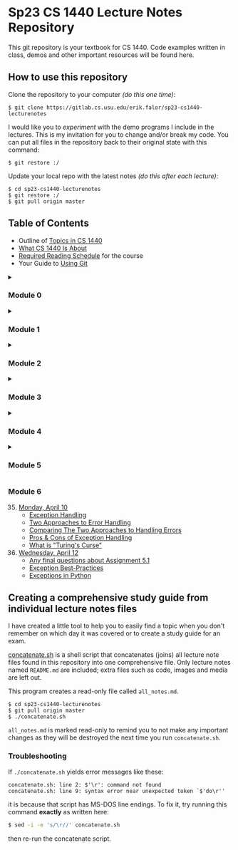 # Sp23 CS 1440 Lecture Notes Repository

This git repository is your textbook for CS 1440.
Code examples written in class, demos and other important resources will be found here.


## How to use this repository

Clone the repository to your computer *(do this one time)*:

```
$ git clone https://gitlab.cs.usu.edu/erik.falor/sp23-cs1440-lecturenotes
```

I would like you to *experiment* with the demo programs I include in the lectures.  This is my invitation for you to change and/or break my code.  You can put all files in the repository back to their original state with this command:

```
$ git restore :/
```

Update your local repo with the latest notes *(do this after each lecture)*:

```
$ cd sp23-cs1440-lecturenotes
$ git restore :/
$ git pull origin master
```


## Table of Contents

*   Outline of [Topics in CS 1440](./Outline_of_Topics.md)
*   [What CS 1440 Is About](./What_CS_1440_Is_About.md)
*   [Required Reading Schedule](./Required_Reading_Schedule.md) for the course
*   Your Guide to [Using Git](./Using_Git/README.md)

<details>
<summary><h3>Module 0</h3></summary>

01. [Monday, January 09](./Module0/Lec01-Mon_Jan_09/README.md)
	* [Get to know your professor](./Module0/Lec01-Mon_Jan_09/README.md#get-to-know-your-professor)
	* [You're hired](./Module0/Lec01-Mon_Jan_09/README.md#youre-hired)
	* [What CS 1440 is about](./Module0/Lec01-Mon_Jan_09/README.md#what-cs-1440-is-about)
	* [Problem-Solving Activity: When will you find time to sleep](./Module0/Lec01-Mon_Jan_09/README.md#problem-solving-activity-when-will-you-find-time-to-sleep)
02. [Wednesday, January 11](./Module0/Lec02-Wed_Jan_11/README.md)
	* [Be The Designated Questioner](./Module0/Lec02-Wed_Jan_11/README.md#be-the-designated-questioner)
	* [Setting up your computer for DuckieCorp](./Module0/Lec02-Wed_Jan_11/README.md#setting-up-your-computer-for-duckiecorp)
	* [Assignment #0: Shell Tutor](./Module0/Lec02-Wed_Jan_11/README.md#assignment-0-shell-tutor)
	* [Why are we learning an interface straight out of the 70's](./Module0/Lec02-Wed_Jan_11/README.md#why-are-we-learning-an-interface-straight-out-of-the-70s)
	* [Unix command line basics](./Module0/Lec02-Wed_Jan_11/README.md#unix-command-line-basics)
03. [Friday, January 13](./Module0/Lec03-Fri_Jan_13/README.md)
	* [Using Git at DuckieCorp](./Module0/Lec03-Fri_Jan_13/README.md#using-git-at-duckiecorp)
04. [Wednesday, January 18](./Module0/Lec04-Wed_Jan_18/README.md)
	* [When to Submit Your Work](./Module0/Lec04-Wed_Jan_18/README.md#when-to-submit-your-work)
	* [Assignment #1: Tic-Tac-Toe](./Module0/Lec04-Wed_Jan_18/README.md#assignment-1-tic-tac-toe)
	* [Software Development Plan and Sprint Signature](./Module0/Lec04-Wed_Jan_18/README.md#software-development-plan-and-sprint-signature)
	* [The Markdown markup language](./Module0/Lec04-Wed_Jan_18/README.md#the-markdown-markup-language)
05. [Friday, January 20](./Module0/Lec05-Fri_Jan_20/README.md)
	* [Stand Up Scrum Meetings](./Module0/Lec05-Fri_Jan_20/README.md#stand-up-scrum-meetings)
	* [Retrospective: Assignment #0](./Module0/Lec05-Fri_Jan_20/README.md#retrospective-assignment-0)
	* [How to Report Bugs Effectively](./Module0/Lec05-Fri_Jan_20/README.md#how-to-report-bugs-effectively)
06. [Monday, January 23](./Module0/Lec06-Mon_Jan_23/README.md)
	* [How to Use the Lecture Notes](./Module0/Lec06-Mon_Jan_23/README.md#how-to-use-the-lecture-notes)
	* [Using Modules for code organization](./Module0/Lec06-Mon_Jan_23/README.md#using-modules-for-code-organization)
	* [Namespace Collision Quiz](./Module0/Lec06-Mon_Jan_23/README.md#namespace-collision-quiz)

</details>


<details>
<summary><h3>Module 1</h3></summary>

07. [Wednesday, January 25](./Module1/Lec07-Wed_Jan_25/README.md)
	* [The Read, Eval, Print, Loop (REPL)](./Module1/Lec07-Wed_Jan_25/README.md#the-read-eval-print-loop-repl)
	* [What is an IDE?](./Module1/Lec07-Wed_Jan_25/README.md#what-is-an-ide)
	* [Coding by context menu (and other IDE pitfalls)](./Module1/Lec07-Wed_Jan_25/README.md#coding-by-context-menu-and-other-ide-pitfalls)
08. [Friday, January 27](./Module1/Lec08-Fri_Jan_27/README.md)
	* [The REPL is your code lab](./Module1/Lec08-Fri_Jan_27/README.md#the-repl-is-your-code-lab)
	* [How to Run Programs](./Module1/Lec08-Fri_Jan_27/README.md#how-to-run-programs)
09. [Monday, January 30](./Module1/Lec09-Mon_Jan_30/README.md)
	* [Retrospective: Assignment #1](./Module1/Lec09-Mon_Jan_30/README.md#retrospective-assignment-1)
	* [Assignment #2 - Text Tools](./Module1/Lec09-Mon_Jan_30/README.md#assignment-2-text-tools)
	* [Assignment #1 Code ~~Review~~ Roast](./Module1/Lec09-Mon_Jan_30/README.md#assignment-1-code-review-roast)
	* [What does PyCharm's green "Run" button *really* do?](./Module1/Lec09-Mon_Jan_30/README.md#what-does-pycharms-green-run-button-really-do)
10. [Wednesday, February 01](./Module1/Lec10-Wed_Feb_01/README.md)
	* [Debugging](./Module1/Lec10-Wed_Feb_01/README.md#debugging)
	* [Ten Cool Debugging Tricks That Will Impress Your Friends](./Module1/Lec10-Wed_Feb_01/README.md#ten-cool-debugging-tricks-that-will-impress-your-friends)
	* [How to Debug Anything in Four Easy Steps](./Module1/Lec10-Wed_Feb_01/README.md#how-to-debug-anything-in-four-easy-steps)
	* [Rubber Duck Debugging](./Module1/Lec10-Wed_Feb_01/README.md#rubber-duck-debugging)
	* [The "Wolf Fence" Algorithm for Finding Bugs](./Module1/Lec10-Wed_Feb_01/README.md#the-wolf-fence-algorithm-for-finding-bugs)
	* [How to Read a Stack Trace](./Module1/Lec10-Wed_Feb_01/README.md#how-to-read-a-stack-trace)
11. [Friday, February 03](./Module1/Lec11-Fri_Feb_03/README.md)
	* [Fred Brooks Jr.'s "The Tar Pit"](./Module1/Lec11-Fri_Feb_03/README.md#fred-brooks-jrs-the-tar-pit)
	* [Reading files in Python](./Module1/Lec11-Fri_Feb_03/README.md#reading-files-in-python)
	* [How to write the `cat` text tool](./Module1/Lec11-Fri_Feb_03/README.md#how-to-write-the-cat-text-tool)
	* [IDE Debugger Tools](./Module1/Lec11-Fri_Feb_03/README.md#ide-debugger-tools)
	* [Direct Debugging in the IDE](./Module1/Lec11-Fri_Feb_03/README.md#direct-debugging-in-the-ide)
	* [The call stack](./Module1/Lec11-Fri_Feb_03/README.md#the-call-stack)
	* [Another cool tool: the expression evaluator](./Module1/Lec11-Fri_Feb_03/README.md#another-cool-tool-the-expression-evaluator)

</details>


<details>
<summary><h3>Module 2</h3></summary>

12. [Monday, February 06](./Module2/Lec12-Mon_Feb_06/README.md)
	* [What kinds of programming languages are there?](./Module2/Lec12-Mon_Feb_06/README.md#what-kinds-of-programming-languages-are-there)
13. [Wednesday, February 08](./Module2/Lec13-Wed_Feb_08/README.md)
	* [Python's Built-in Data Structures](./Module2/Lec13-Wed_Feb_08/README.md#pythons-built-in-data-structures)
	* [Which data structure will give me the best performance](./Module2/Lec13-Wed_Feb_08/README.md#which-data-structure-will-give-me-the-best-performance)
	* [When should I use an *unordered* collection](./Module2/Lec13-Wed_Feb_08/README.md#when-should-i-use-an-unordered-collection)
14. [Friday, February 10](./Module2/Lec14-Fri_Feb_10/README.md)
	* [Demo: Making a dictionary out of favorite_colors.dat](./Module2/Lec14-Fri_Feb_10/README.md#demo-making-a-dictionary-out-of-favorite_colorsdat)
	* [`eval()` is evil](./Module2/Lec14-Fri_Feb_10/README.md#eval-is-evil)
15. [Monday, February 13](./Module2/Lec15-Mon_Feb_13/README.md)
	* [Introduce Assignment #3: Big Data Processing](./Module2/Lec15-Mon_Feb_13/README.md#introduce-assignment-3-big-data-processing)
	* [Assignment #2 Retrospective](./Module2/Lec15-Mon_Feb_13/README.md#assignment-2-retrospective)
	* [A solution to `paste`](./Module2/Lec15-Mon_Feb_13/README.md#a-solution-to-paste)
	* [Assignment #2 Code ~~Review~~ Roast](./Module2/Lec15-Mon_Feb_13/README.md#assignment-2-code-review-roast)
16. [Wednesday, February 15](./Module2/Lec16-Wed_Feb_15/README.md)
	* [Intermediate Git](./Module2/Lec16-Wed_Feb_15/README.md#intermediate-git)
17. [Friday, February 17](./Module2/Lec17-Fri_Feb_17/README.md)
	* [How to Read Documentation](./Module2/Lec17-Fri_Feb_17/README.md#how-to-read-documentation)
	* [Applying Text Tools to Assignment #3](./Module2/Lec17-Fri_Feb_17/README.md#applying-text-tools-to-assignment-3)
	* [Write the `startgrep` text tool](./Module2/Lec17-Fri_Feb_17/README.md#write-the-startgrep-text-tool)
	* [Redirect a program's output with the shell](./Module2/Lec17-Fri_Feb_17/README.md#redirect-a-programs-output-with-the-shell)

</details>


<details>
<summary><h3>Module 3</h3></summary>

18. [Wednesday, February 22](./Module3/Lec18-Wed_Feb_22/README.md)
	* [Protip: colored diff output and what to do if diff says EVERY line is different](./Module3/Lec18-Wed_Feb_22/README.md#protip-colored-diff-output-and-what-to-do-if-diff-says-every-line-is-different)
	* [Objects and Classes](./Module3/Lec18-Wed_Feb_22/README.md#objects-and-classes)
19. [Friday, February 24](./Module3/Lec19-Fri_Feb_24/README.md)
	* [UML Class Diagrams](./Module3/Lec19-Fri_Feb_24/README.md#uml-class-diagrams)
	* [What is the point of a UML Class Diagram?](./Module3/Lec19-Fri_Feb_24/README.md#what-is-the-point-of-a-uml-class-diagram)
20. [Monday, February 27](./Module3/Lec20-Mon_Feb_27/README.md)
	* [Introduce Assignment #4: Bingo! UML Design](./Module3/Lec20-Mon_Feb_27/README.md#introduce-assignment-4-bingo-uml-design)
	* [Retrospective: Assignment #3](./Module3/Lec20-Mon_Feb_27/README.md#retrospective-assignment-3)
	* [What you need to gain from assignments](./Module3/Lec20-Mon_Feb_27/README.md#what-you-need-to-gain-from-assignments)
	* [A solution to Assignment #3](./Module3/Lec20-Mon_Feb_27/README.md#a-solution-to-assignment-3)
21. [Wednesday, March 01](./Module3/Lec21-Wed_Mar_01/README.md)
	* [UML: Multiplicity Constraints](./Module3/Lec21-Wed_Mar_01/README.md#uml-multiplicity-constraints)
	* [UML: Inheritance ("is a" relationships)](./Module3/Lec21-Wed_Mar_01/README.md#uml-inheritance-is-a-relationships)
	* [Introduction to Software Testing](./Module3/Lec21-Wed_Mar_01/README.md#introduction-to-software-testing)
	* [Writing and Running Unit Tests in Python](./Module3/Lec21-Wed_Mar_01/README.md#writing-and-running-unit-tests-in-python)
	* [Ad-Hoc Testing vs. Unit Testing](./Module3/Lec21-Wed_Mar_01/README.md#ad-hoc-testing-vs-unit-testing)
22. [Friday, March 03](./Module3/Lec22-Fri_Mar_03/README.md)
	* [Discuss Brooks' "Passing the Word"](./Module3/Lec22-Fri_Mar_03/README.md#discuss-brooks-passing-the-word)
	* [Software Testing Jargon Activity](./Module3/Lec22-Fri_Mar_03/README.md#software-testing-jargon-activity)
	* [Validation vs. Verification](./Module3/Lec22-Fri_Mar_03/README.md#validation-vs-verification)
	* [Types of Software Tests](./Module3/Lec22-Fri_Mar_03/README.md#types-of-software-tests)
	* [How Gamers Killed Ultima Online's Virtual Ecology (~8 mins)](./Module3/Lec22-Fri_Mar_03/README.md#how-gamers-killed-ultima-onlines-virtual-ecology-8-mins)

</details>


<details>
<summary><h3>Module 4</h3></summary>

23. [Monday, March 13](./Module4/Lec23-Mon_Mar_13/README.md)
	* [Advanced Git](./Module4/Lec23-Mon_Mar_13/README.md#advanced-git)
	* [A review of Git basics](./Module4/Lec23-Mon_Mar_13/README.md#a-review-of-git-basics)
	* [Experimentation with branches](./Module4/Lec23-Mon_Mar_13/README.md#experimentation-with-branches)
	* [Resolving merge conflicts](./Module4/Lec23-Mon_Mar_13/README.md#resolving-merge-conflicts)
	* [Using `git bisect` to track down a bug](./Module4/Lec23-Mon_Mar_13/README.md#using-git-bisect-to-track-down-a-bug)
24. [Wednesday, March 15](./Module4/Lec24-Wed_Mar_15/README.md)
	* [Refactoring a Messy Program](./Module4/Lec24-Wed_Mar_15/README.md#refactoring-a-messy-program)
	* [Throwing away bad work: a word of warning](./Module4/Lec24-Wed_Mar_15/README.md#throwing-away-bad-work-a-word-of-warning)
	* [Which idiot is to blame for this awful code?](./Module4/Lec24-Wed_Mar_15/README.md#which-idiot-is-to-blame-for-this-awful-code)
25. [Friday, March 17](./Module4/Lec25-Fri_Mar_17/README.md)
	* [Discuss Brooks' Essay "The Other Face", Ch15 of TMMM](./Module4/Lec25-Fri_Mar_17/README.md#discuss-brooks-essay-the-other-face-ch15-of-tmmm)
	* [How & when to comment](./Module4/Lec25-Fri_Mar_17/README.md#how-when-to-comment)
	* [What Is Refactoring?](./Module4/Lec25-Fri_Mar_17/README.md#what-is-refactoring)
	* [Non-functional Attributes](./Module4/Lec25-Fri_Mar_17/README.md#non-functional-attributes)
26. [Monday, March 20](./Module4/Lec26-Mon_Mar_20/README.md)
	* [Retrospective: Assignment #4](./Module4/Lec26-Mon_Mar_20/README.md#retrospective-assignment-4)
	* [Assignment #4 Code ~~Review~~ Roast](./Module4/Lec26-Mon_Mar_20/README.md#assignment-4-code-review-roast)
	* [Assn 5.0: Fractal Visualizer - Refactoring](./Module4/Lec26-Mon_Mar_20/README.md#assn-50-fractal-visualizer-refactoring)
	* [Using complex numbers in Python](./Module4/Lec26-Mon_Mar_20/README.md#using-complex-numbers-in-python)
27. [Wednesday, March 22](./Module4/Lec27-Wed_Mar_22/README.md)
	* [Code Smells](./Module4/Lec27-Wed_Mar_22/README.md#code-smells)
	* [Reading Code](./Module4/Lec27-Wed_Mar_22/README.md#reading-code)
	* [How will I know when to refactor?](./Module4/Lec27-Wed_Mar_22/README.md#how-will-i-know-when-to-refactor)
	* [Should I refactor *and* add functionality at the same time?](./Module4/Lec27-Wed_Mar_22/README.md#should-i-refactor-and-add-functionality-at-the-same-time)
28. [Friday, March 24](./Module4/Lec28-Fri_Mar_24/README.md)
	* [The `tkinter` big picture](./Module4/Lec28-Fri_Mar_24/README.md#the-tkinter-big-picture)
	* [Python Code Disasters](./Module4/Lec28-Fri_Mar_24/README.md#python-code-disasters)

</details>


<details>
<summary><h3>Module 5</h3></summary>

29. [Monday, March 27](./Module5/Lec29-Mon_Mar_27/README.md)
	* [What is Object-Oriented Programming?](./Module5/Lec29-Mon_Mar_27/README.md#what-is-object-oriented-programming)
	* [Classification](./Module5/Lec29-Mon_Mar_27/README.md#classification)
	* [The Four Principles of Object-Oriented Design](./Module5/Lec29-Mon_Mar_27/README.md#the-four-principles-of-object-oriented-design)
	* [0. Encapsulation applied](./Module5/Lec29-Mon_Mar_27/README.md#0-encapsulation-applied)
30. [Wednesday, March 29](./Module5/Lec30-Wed_Mar_29/README.md)
	* [Recapitulation: Encapsulation](./Module5/Lec30-Wed_Mar_29/README.md#recapitulation-encapsulation)
	* [1. Abstraction applied](./Module5/Lec30-Wed_Mar_29/README.md#1-abstraction-applied)
	* [Prematurely enhancing the Sequences program](./Module5/Lec30-Wed_Mar_29/README.md#prematurely-enhancing-the-sequences-program)
	* [2. Inheritance Applied](./Module5/Lec30-Wed_Mar_29/README.md#2-inheritance-applied)
	* [Inheritance in more depth](./Module5/Lec30-Wed_Mar_29/README.md#inheritance-in-more-depth)
31. [Friday, March 31](./Module5/Lec31-Fri_Mar_31/README.md)
	* [Discussion: "No Silver Bullet" by Fred Brooks, Jr](./Module5/Lec31-Fri_Mar_31/README.md#discussion-no-silver-bullet-by-fred-brooks-jr)
	* [3. Polymorphism Applied](./Module5/Lec31-Fri_Mar_31/README.md#3-polymorphism-applied)
	* [Design Patterns](./Module5/Lec31-Fri_Mar_31/README.md#design-patterns)
	* [Factory Method Pattern](./Module5/Lec31-Fri_Mar_31/README.md#factory-method-pattern)
	* [The Strategy Pattern](./Module5/Lec31-Fri_Mar_31/README.md#the-strategy-pattern)
32. [Monday, April 03](./Module5/Lec32-Mon_Apr_03/README.md)
	* [Assignment #5.0 Retrospective: Pay it forward](./Module5/Lec32-Mon_Apr_03/README.md#assignment-50-retrospective-pay-it-forward)
	* [Assignment #5.0 Code ~~Review~~ Roast](./Module5/Lec32-Mon_Apr_03/README.md#assignment-50-code-review-roast)
	* [Introduce Assignment #5.1 - Design Patterns](./Module5/Lec32-Mon_Apr_03/README.md#introduce-assignment-51-design-patterns)
	* [What if my Assignment 5.0 code doesn't work](./Module5/Lec32-Mon_Apr_03/README.md#what-if-my-assignment-50-code-doesnt-work)
33. [Wednesday, April 05](./Module5/Lec33-Wed_Apr_05/README.md)
	* [Advice from Monday's Retrospective](./Module5/Lec33-Wed_Apr_05/README.md#advice-from-mondays-retrospective)
	* [Generating color palettes with `colour.Color`](./Module5/Lec33-Wed_Apr_05/README.md#generating-color-palettes-with-colourcolor)
	* [Use `pathlib.Path` to find the "stem" of a path](./Module5/Lec33-Wed_Apr_05/README.md#use-pathlibpath-to-find-the-stem-of-a-path)
	* [Refactoring reduces the complexity of the Fractal Viewer](./Module5/Lec33-Wed_Apr_05/README.md#refactoring-reduces-the-complexity-of-the-fractal-viewer)
34. [Friday, April 07](./Module5/Lec34-Fri_Apr_07/README.md)
	* [Review the Sequences Demo](./Module5/Lec34-Fri_Apr_07/README.md#review-the-sequences-demo)
	* [Code Reuse](./Module5/Lec34-Fri_Apr_07/README.md#code-reuse)
	* [Factory Method Pattern](./Module5/Lec34-Fri_Apr_07/README.md#factory-method-pattern)
	* [Strategy Pattern](./Module5/Lec34-Fri_Apr_07/README.md#strategy-pattern)

</details>


### Module 6
35. [Monday, April 10](./Module6/Lec35-Mon_Apr_10/README.md)
	* [Exception Handling](./Module6/Lec35-Mon_Apr_10/README.md#exception-handling)
	* [Two Approaches to Error Handling](./Module6/Lec35-Mon_Apr_10/README.md#two-approaches-to-error-handling)
	* [Comparing The Two Approaches to Handling Errors](./Module6/Lec35-Mon_Apr_10/README.md#comparing-the-two-approaches-to-handling-errors)
	* [Pros & Cons of Exception Handling](./Module6/Lec35-Mon_Apr_10/README.md#pros-cons-of-exception-handling)
	* [What is "Turing's Curse"](./Module6/Lec35-Mon_Apr_10/README.md#what-is-turings-curse)
36. [Wednesday, April 12](./Module6/Lec36-Wed_Apr_12/README.md)
	* [Any final questions about Assignment 5.1](./Module6/Lec36-Wed_Apr_12/README.md#any-final-questions-about-assignment-51)
	* [Exception Best-Practices](./Module6/Lec36-Wed_Apr_12/README.md#exception-best-practices)
	* [Exceptions in Python](./Module6/Lec36-Wed_Apr_12/README.md#exceptions-in-python)



## Creating a comprehensive study guide from individual lecture notes files

I have created a little tool to help you to easily find a topic when you don't
remember on which day it was covered or to create a study guide for an exam.

[concatenate.sh](./concatenate.sh) is a shell script that concatenates (joins)
all lecture note files found in this repository into one comprehensive file.
Only lecture notes named `README.md` are included; extra files such as code,
images and media are left out.

This program creates a read-only file called `all_notes.md`.

```
$ cd sp23-cs1440-lecturenotes
$ git pull origin master
$ ./concatenate.sh
```

`all_notes.md`  is marked read-only to remind you to not make any important
changes as they will be destroyed the next time you run `concatenate.sh`.


### Troubleshooting

If `./concatenate.sh` yields error messages like these:

```
concatenate.sh: line 2: $'\r': command not found
concatenate.sh: line 9: syntax error near unexpected token `$'do\r''
```

it is because that script has MS-DOS line endings.  To fix it, try running this command **exactly** as written here:

```bash
$ sed -i -e 's/\r//' concatenate.sh
```

then re-run the concatenate script.
